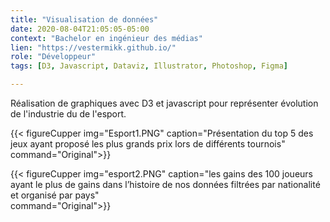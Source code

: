 ```yaml
---
title: "Visualisation de données"
date: 2020-08-04T21:05:05-05:00
context: "Bachelor en ingénieur des médias"
lien: "https://vestermikk.github.io/"
role: "Développeur"
tags: [D3, Javascript, Dataviz, Illustrator, Photoshop, Figma]

---
```

Réalisation de graphiques avec D3 et javascript pour représenter évolution de l'industrie du de l'esport.


{{< figureCupper
img="Esport1.PNG" 
caption="Présentation du top 5 des jeux ayant proposé les plus grands prix lors de différents tournois"  
command="Original">}}

{{< figureCupper
img="esport2.PNG" 
caption="les gains des 100 joueurs ayant le plus de gains dans l’histoire de nos données filtrées par nationalité et organisé par pays"  
command="Original">}}